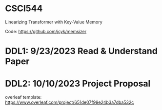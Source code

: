 # CSCI544

Linearizing Transformer with Key-Value Memory

Code: https://github.com/jcyk/memsizer

# DDL1: 9/23/2023 Read & Understand Paper

# DDL2: 10/10/2023 Project Proposal
overleaf template: https://www.overleaf.com/project/651de07f99e24b3a7dba532c
